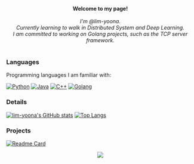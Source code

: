 <p align="center">
    <b>Welcome to my page!</b><br><br>
    <i>
        I'm @lim-yoona.<br>
        Currently learning to walk in Distributed System and Deep Learning.<br>
        I am committed to working on Golang projects, such as the TCP server framework.<br>
    </i><br>
</p>


### Languages
Programming languages I am familiar with:  

[![Python](https://img.shields.io/badge/python-black?style=for-the-badge&logo=python)](https://github.com/lim-yoona)
[![Java](https://img.shields.io/badge/java-black?style=for-the-badge&logo=openjdk)](https://github.com/lim-yoona)
[![C++](https://img.shields.io/badge/c++-black?style=for-the-badge&logo=cplusplus)](https://github.com/lim-yoona)
[![Golang](https://img.shields.io/badge/golang-black?style=for-the-badge&logo=golang)](https://github.com/lim-yoona)

### Details
[![lim-yoona's GitHub stats](https://github-readme-stats.vercel.app/api?username=lim-yoona&theme=radical&show_icons=true&line_height=40)](https://github.com/lim-yoona/github-readme-stats)
[![Top Langs](https://github-readme-stats.vercel.app/api/top-langs/?username=lim-yoona&exclude_repo=Data-structure-programming,YueMengBlog)](https://github.com/lim-yoona/github-readme-stats)

### Projects
[![Readme Card](https://github-readme-stats.vercel.app/api/pin/?username=lim-yoona&repo=msgpack)](https://github.com/lim-yoona/msgpack)

<p align="center">
  <a href="https://github.com/lim-yoona">
    <img src="https://komarev.com/ghpvc/?username=limyoona&color=blue&style=flat)" />
  </a>
</p>
<!---
lim-yoona/lim-yoona is a ✨ special ✨ repository because its `README.md` (this file) appears on your GitHub profile.
You can click the Preview link to take a look at your changes.
--->

